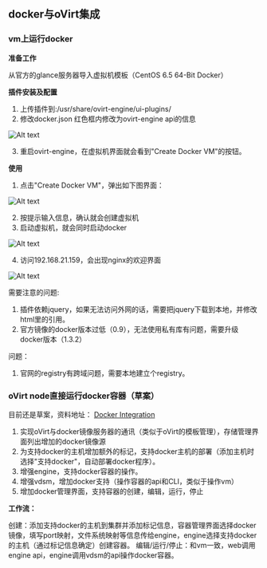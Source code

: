 ## docker与oVirt集成

### vm上运行docker
**准备工作**

从官方的glance服务器导入虚拟机模板（CentOS 6.5 64-Bit Docker）

**插件安装及配置**

1. 上传插件到:/usr/share/ovirt-engine/ui-plugins/
2. 修改docker.json 红色框内修改为ovirt-engine api的信息

![Alt text](./1420426837394.png)

3. 重启ovirt-engine，在虚拟机界面就会看到"Create Docker VM"的按钮。

**使用**
1. 点击"Create Docker VM"，弹出如下图界面：

![Alt text](./1420427412326.png)

2. 按提示输入信息，确认就会创建虚拟机
3. 启动虚拟机，就会同时启动docker

![Alt text](./1420427445437.png)

4. 访问192.168.21.159，会出现nginx的欢迎界面

![Alt text](./1420427560632.png)


需要注意的问题:
1. 插件依赖jquery，如果无法访问外网的话，需要把jquery下载到本地，并修改html里的引用。
2. 官方镜像的docker版本过低（0.9），无法使用私有库有问题，需要升级docker版本（1.3.2）

问题：

1. 官网的registry有跨域问题，需要本地建立个registry。


### oVirt node直接运行docker容器（草案）

目前还是草案，资料地址：
[Docker Integration](http://www.ovirt.org/Features/Docker_Integration)

1. 实现oVirt与docker镜像服务器的通讯（类似于oVirt的模板管理），存储管理界面列出增加的docker镜像源
2. 为支持docker的主机增加额外的标记，支持docker主机的部署（添加主机时选择"支持docker"，自动部署docker程序）。
3. 增强engine，支持docker容器的操作。
4. 增强vdsm，增加docker支持（操作容器的api和CLI，类似于操作vm）
5. 增加docker管理界面，支持容器的创建，编辑，运行，停止

**工作流：**

创建：添加支持docker的主机到集群并添加标记信息，容器管理界面选择docker镜像，填写port映射，文件系统映射等信息传给engine，engine选择支持docker的主机（通过标记信息确定）创建容器。
编辑/运行/停止：和vm一致，web调用engine api，engine调用vdsm的api操作docker容器。

